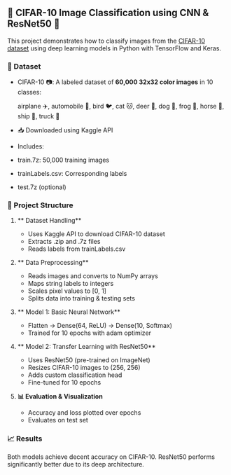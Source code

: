 
## 🧠 CIFAR-10 Image Classification using CNN & ResNet50 🚀

This project demonstrates how to classify images from the [CIFAR-10 dataset](https://www.cs.toronto.edu/~kriz/cifar.html) using deep learning models in Python with TensorFlow and Keras.


### 📁 Dataset

* CIFAR-10 📷: A labeled dataset of **60,000 32x32 color images** in 10 classes:

  
  airplane ✈️, automobile 🚗, bird 🐦, cat 🐱, deer 🦌,
  dog 🐶, frog 🐸, horse 🐴, ship 🚢, truck 🚛
  

* 📥 Downloaded using Kaggle API

*  Includes:

  * train.7z: 50,000 training images
  * trainLabels.csv: Corresponding labels
  * test.7z (optional)

### 🔧 Project Structure

1. ** Dataset Handling**

   * Uses Kaggle API to download CIFAR-10 dataset
   * Extracts .zip and .7z files
   * Reads labels from trainLabels.csv

2. ** Data Preprocessing**

   * Reads images and converts to NumPy arrays
   * Maps string labels to integers
   * Scales pixel values to \[0, 1]
   * Splits data into training & testing sets

3. ** Model 1: Basic Neural Network**

   * Flatten → Dense(64, ReLU) → Dense(10, Softmax)
   * Trained for 10 epochs with adam optimizer

4. ** Model 2: Transfer Learning with ResNet50**

   * Uses ResNet50 (pre-trained on ImageNet)
   * Resizes CIFAR-10 images to (256, 256)
   * Adds custom classification head
   * Fine-tuned for 10 epochs

5. **📊 Evaluation & Visualization**

   * Accuracy and loss plotted over epochs
   * Evaluates on test set

### 📈 Results

 Both models achieve decent accuracy on CIFAR-10.
 ResNet50 performs significantly better due to its deep architecture.

